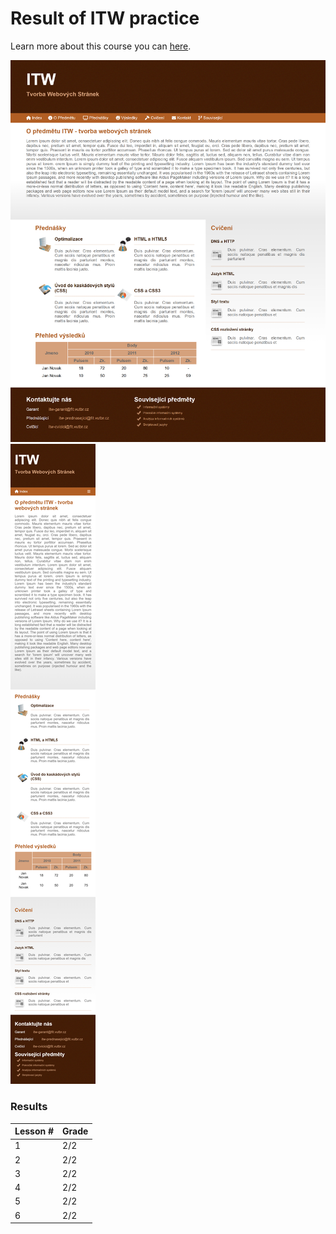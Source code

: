 # Result of ITW practice
Learn more about this course you can [here](https://www.fit.vut.cz/study/course/ITW/.cs).

![result](./i/result.png)
![result](./i/result_mobile.png)

### Results

| Lesson # | Grade |
| ------ | ------ |
| 1 | 2/2 |
| 2 | 2/2 |
| 3 | 2/2 |
| 4 | 2/2 |
| 5 | 2/2 |
| 6 | 2/2 |

